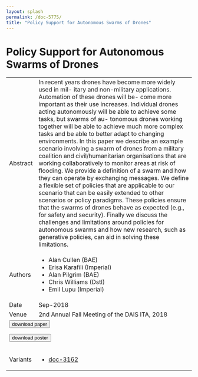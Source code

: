 ```yaml
---
layout: splash
permalink: /doc-5775/
title: "Policy Support for Autonomous Swarms of Drones"
---
```


# Policy Support for Autonomous Swarms of Drones

<table>
    <tbody>
    <tr>
        <td>Abstract</td>
        <td>In recent years drones have become more widely used in mil- itary and non-military applications. Automation of these drones will be- come more important as their use increases. Individual drones acting autonomously will be able to achieve some tasks, but swarms of au- tonomous drones working together will be able to achieve much more complex tasks and be able to better adapt to changing environments. In this paper we describe an example scenario involving a swarm of drones from a military coalition and civil/humanitarian organisations that are working collaboratively to monitor areas at risk of flooding. We provide a definition of a swarm and how they can operate by exchanging messages. We define a flexible set of policies that are applicable to our scenario that can be easily extended to other scenarios or policy paradigms. These policies ensure that the swarms of drones behave as expected (e.g., for safety and security). Finally we discuss the challenges and limitations around policies for autonomous swarms and how new research, such as generative policies, can aid in solving these limitations.</td>
    </tr>
    <tr>
        <td>Authors</td>
        <td>
            <ul>
                <li>Alan Cullen (BAE)</li>
                <li>Erisa Karafili (Imperial)</li>
                <li>Alan Pilgrim (BAE)</li>
                <li>Chris Williams (Dstl)</li>
                <li>Emil Lupu (Imperial)</li>
            </ul>
        </td>
    </tr>
    <tr>
        <td>Date</td>
        <td>Sep-2018</td>
    </tr>
    <tr>
        <td>Venue</td>
        <td>2nd Annual Fall Meeting of the DAIS ITA, 2018</td>
    </tr>
        <tr>
            <td colspan="2">
                <form method="get" action="https://dais-ita.org/sites/default/files/2536.pdf">
                    <button type="submit">download paper</button>
                </form>
                <form method="get" action="https://dais-ita.org/sites/default/files/2536_poster.pdf">
                    <button type="submit">download poster</button>
                </form>
            </td>
        </tr>
        <tr>
            <td>Variants</td>
            <td>
                <ul>
                    <li><a href="\doc-3162\">doc-3162</a></li>
                </ul>
            </td>
        </tr>
    </tbody>
</table>
